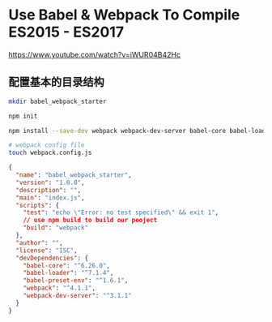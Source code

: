 
# Use Babel & Webpack To Compile ES2015 - ES2017

https://www.youtube.com/watch?v=iWUR04B42Hc


## 配置基本的目录结构 

```bash
mkdir babel_webpack_starter

npm init

npm install --save-dev webpack webpack-dev-server babel-core babel-loader babel-preset-env

# webpack config file
touch webpack.config.js

```


```json
{
  "name": "babel_webpack_starter",
  "version": "1.0.0",
  "description": "",
  "main": "index.js",
  "scripts": {
    "test": "echo \"Error: no test specified\" && exit 1",
    // use npm build to build our peoject
    "build": "webpack"
  },
  "author": "",
  "license": "ISC",
  "devDependencies": {
    "babel-core": "^6.26.0",
    "babel-loader": "^7.1.4",
    "babel-preset-env": "^1.6.1",
    "webpack": "^4.1.1",
    "webpack-dev-server": "^3.1.1"
  }
}

```